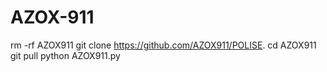 # AZOX-911
rm -rf AZOX911
git clone https://github.com/AZOX911/POLISE.
cd AZOX911
git pull
python AZOX911.py

